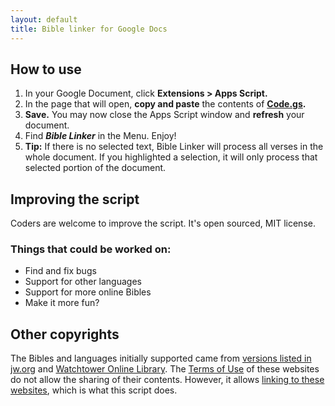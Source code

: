 ```yaml
---
layout: default
title: Bible linker for Google Docs
---
```


## How to use
1. In your Google Document, click **Extensions > Apps Script.**
2. In the page that will open, **copy and paste** the contents of **[Code.gs](https://github.com/majal/bible-linker-google-docs/blob/main/Code.gs).**
3. **Save.** You may now close the Apps Script window and **refresh** your document.
4. Find **_Bible Linker_** in the Menu. Enjoy!
5. **Tip:** If there is no selected text, Bible Linker will process all verses in the whole document. If you highlighted a selection, it will only process that selected portion of the document.

## Improving the script
Coders are welcome to improve the script. It's open sourced, MIT license.

### Things that could be worked on:
* Find and fix bugs
* Support for other languages
* Support for more online Bibles
* Make it more fun?

## Other copyrights
The Bibles and languages initially supported came from [versions listed in jw.org](https://www.jw.org/en/library/bible/) and [Watchtower Online Library](https://wol.jw.org/en/wol/binav/r1/lp-e). The [Terms of Use](https://www.jw.org/finder?prefer=content&wtlocale=E&docid=1011511) of these websites do not allow the sharing of their contents. However, it allows [linking to these websites](https://www.jw.org/finder?prefer=content&wtlocale=E&docid=1011511&par=21-23), which is what this script does.
